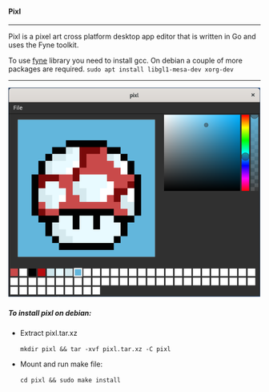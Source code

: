 #### Pixl
________________________________________________________________
Pixl is a pixel art cross platform desktop app editor that is written in Go and uses the Fyne toolkit.

To use [fyne](https://developer.fyne.io/) library you need to install gcc. On debian a couple of more packages are required. `sudo apt install libgl1-mesa-dev xorg-dev`

________________________________________________________________
![alt](https://github.com/petrostrak/pixl/blob/main/pixl.png)

##### To install pixl on debian:

* Extract pixl.tar.xz
    
    `mkdir pixl && tar -xvf pixl.tar.xz -C pixl`

* Mount and run make file:

    `cd pixl && sudo make install`